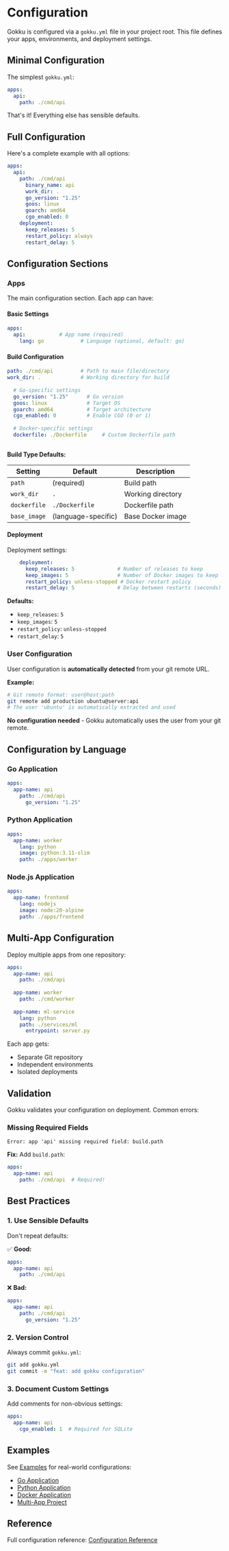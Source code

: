 # Configuration

Gokku is configured via a `gokku.yml` file in your project root. This file defines your apps, environments, and deployment settings.

## Minimal Configuration

The simplest `gokku.yml`:

```yaml
apps:
  api:
    path: ./cmd/api
```

That's it! Everything else has sensible defaults.

## Full Configuration

Here's a complete example with all options:

```yaml
apps:
  api:
    path: ./cmd/api
      binary_name: api
      work_dir: .
      go_version: "1.25"
      goos: linux
      goarch: amd64
      cgo_enabled: 0
    deployment:
      keep_releases: 5
      restart_policy: always
      restart_delay: 5
```

## Configuration Sections

### Apps

The main configuration section. Each app can have:

#### Basic Settings

```yaml
apps:
  api:           # App name (required)
    lang: go            # Language (optional, default: go)
```

#### Build Configuration

```yaml
path: ./cmd/api         # Path to main file/directory
work_dir: .             # Working directory for build
  
  # Go-specific settings
  go_version: "1.25"      # Go version
  goos: linux             # Target OS
  goarch: amd64           # Target architecture
  cgo_enabled: 0          # Enable CGO (0 or 1)
  
  # Docker-specific settings
  dockerfile: ./Dockerfile     # Custom Dockerfile path
      
```

**Build Type Defaults:**

| Setting | Default | Description |
|---------|---------|-------------|
| `path` | (required) | Build path |
| `work_dir` | `.` | Working directory |
| `dockerfile` | `./Dockerfile` | Dockerfile path |
| `base_image` | (language-specific) | Base Docker image |


#### Deployment

Deployment settings:

```yaml
    deployment:
      keep_releases: 5              # Number of releases to keep
      keep_images: 5                # Number of Docker images to keep
      restart_policy: unless-stopped # Docker restart policy
      restart_delay: 5              # Delay between restarts (seconds)
```

**Defaults:**
- `keep_releases`: `5`
- `keep_images`: `5`
- `restart_policy`: `unless-stopped`
- `restart_delay`: `5`

### User Configuration

User configuration is **automatically detected** from your git remote URL.

**Example:**
```bash
# Git remote format: user@host:path
git remote add production ubuntu@server:api
# The user 'ubuntu' is automatically extracted and used
```

**No configuration needed** - Gokku automatically uses the user from your git remote.

## Configuration by Language

### Go Application

```yaml
apps:
  app-name: api
    path: ./cmd/api
      go_version: "1.25"
```

### Python Application

```yaml
apps:
  app-name: worker
    lang: python
    image: python:3.11-slim
    path: ./apps/worker
```

### Node.js Application

```yaml
apps:
  app-name: frontend
    lang: nodejs
    image: node:20-alpine
    path: ./apps/frontend
```

## Multi-App Configuration

Deploy multiple apps from one repository:

```yaml
apps:
  app-name: api
    path: ./cmd/api
  
  app-name: worker
    path: ./cmd/worker
  
  app-name: ml-service
    lang: python
    path: ./services/ml
      entrypoint: server.py
```

Each app gets:
- Separate Git repository
- Independent environments
- Isolated deployments

## Validation

Gokku validates your configuration on deployment. Common errors:

### Missing Required Fields

```
Error: app 'api' missing required field: build.path
```

**Fix:** Add `build.path`:

```yaml
apps:
  app-name: api
    path: ./cmd/api  # Required!
```

## Best Practices

### 1. Use Sensible Defaults

Don't repeat defaults:

✅ **Good:**
```yaml
apps:
  app-name: api
    path: ./cmd/api
```

❌ **Bad:**
```yaml
apps:
  app-name: api
    path: ./cmd/api
      go_version: "1.25"
```

### 2. Version Control

Always commit `gokku.yml`:

```bash
git add gokku.yml
git commit -m "feat: add gokku configuration"
```

### 3. Document Custom Settings

Add comments for non-obvious settings:

```yaml
apps:
  app-name: api
    cgo_enabled: 1  # Required for SQLite
```

## Examples

See [Examples](/examples/) for real-world configurations:

- [Go Application](/examples/go-app)
- [Python Application](/examples/python-app)
- [Docker Application](/examples/docker-app)
- [Multi-App Project](/examples/multi-app)

## Reference

Full configuration reference: [Configuration Reference](/reference/configuration)

